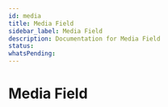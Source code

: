 ```yaml
---
id: media
title: Media Field
sidebar_label: Media Field
description: Documentation for Media Field
status: 
whatsPending: 
---
```


# Media Field

